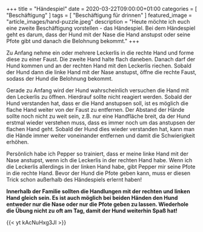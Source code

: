 +++
title =  "Händespiel"
date = 2020-03-22T09:00:00+01:00
categories = [
    "Beschäftigung"
]
tags = [
    "Beschäftigung für drinnen"
]
featured_image = "article_images/hand-puzzle.jpeg"
description = "Heute möchte ich euch eine zweite Beschäftigung vorstellen - das Händespiel. Bei dem Händespiel geht es darum, dass der Hund mit der Nase die Hand anstupst oder seine Pfote gibt und danach die Belohnung bekommt."
+++

Zu Anfang nehme ein oder mehrere Leckerlis in die rechte Hand und forme diese zu einer Faust. Die zweite Hand halte flach daneben. Danach darf der Hund kommen und an der rechten Hand mit den Leckerlis riechen. Sobald der Hund dann die linke Hand mit der Nase anstupst, öffne die rechte Faust, sodass der Hund die Belohnung bekommt.

Gerade zu Anfang wird der Hund wahrscheinlich versuchen die Hand mit den Leckerlis zu öffnen. Hierdrauf sollte nicht reagiert werden. Sobald der Hund verstanden hat, dass er die Hand anstupsen soll, ist es möglich die flache Hand weiter von der Faust zu entfernen. Der Abstand der Hände sollte noch nicht zu weit sein, z.B. nur eine Handfläche breit, da der Hund erstmal wieder verstehen muss, dass es immer noch um das anstupsen der flachen Hand geht. Sobald der Hund dies wieder verstanden hat, kann man die Hände immer weiter voneinander entfernen und damit die Schwierigkeit erhöhen.

Persönlich habe ich Pepper so trainiert, dass er meine linke Hand mit der Nase anstupst, wenn ich die Leckerlis in der rechten Hand habe. Wenn ich die Leckerlis allerdings in der linken Hand habe, gibt Pepper mir seine Pfote in die rechte Hand. Bevor der Hund die Pfote geben kann, muss er diesen Trick schon außerhalb des Händespiels erlernt haben!

**Innerhalb der Familie sollten die Handlungen mit der rechten und linken Hand gleich sein. Es ist auch möglich bei beiden Händen den Hund entweder nur die Nase oder nur die Pfote geben zu lassen. Wiederhole die Übung nicht zu oft am Tag, damit der Hund weiterhin Spaß hat!**

{{< yt kAcNuHxg3JI >}}
